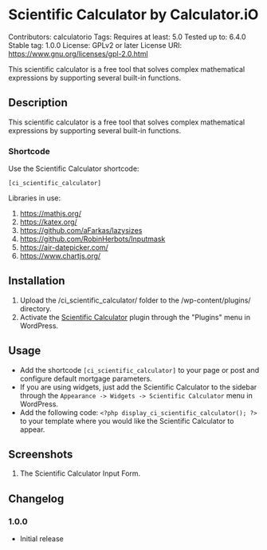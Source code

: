 # Scientific Calculator by Calculator.iO
Contributors: calculatorio
Tags: 
Requires at least: 5.0
Tested up to: 6.4.0
Stable tag: 1.0.0
License: GPLv2 or later
License URI: https://www.gnu.org/licenses/gpl-2.0.html

This scientific calculator is a free tool that solves complex mathematical expressions by supporting several built-in functions.

## Description

This scientific calculator is a free tool that solves complex mathematical expressions by supporting several built-in functions.

### Shortcode

Use the Scientific Calculator shortcode:

`[ci_scientific_calculator]`

Libraries in use:
1. https://mathjs.org/
2. https://katex.org/
3. https://github.com/aFarkas/lazysizes
4. https://github.com/RobinHerbots/Inputmask
5. https://air-datepicker.com/
6. https://www.chartjs.org/

## Installation

1. Upload the /ci_scientific_calculator/ folder to the /wp-content/plugins/ directory.
2. Activate the [Scientific Calculator](https://www.calculator.io/scientific-calculator/ "Scientific Calculator Homepage") plugin through the "Plugins" menu in WordPress.

## Usage
* Add the shortcode `[ci_scientific_calculator]` to your page or post and configure default mortgage parameters.
* If you are using widgets, just add the Scientific Calculator to the sidebar through the `Appearance -> Widgets -> Scientific Calculator` menu in WordPress.
* Add the following code: `<?php display_ci_scientific_calculator(); ?>` to your template where you would like the Scientific Calculator to appear.

## Screenshots
1. The Scientific Calculator Input Form.

## Changelog

### 1.0.0
* Initial release
